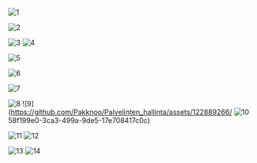 ![1](https://github.com/Pakknoo/Palvelinten_hallinta/assets/122889266/0f89e13d-f4ed-4f22-a000-cb78c0a03c80)

![2](https://github.com/Pakknoo/Palvelinten_hallinta/assets/122889266/19d26326-ccd2-4287-ae1f-10dd21693cd6)

![3](https://github.com/Pakknoo/Palvelinten_hallinta/assets/122889266/4a20379f-d2c9-4b73-836a-38eb310d3a5c)
![4](https://github.com/Pakknoo/Palvelinten_hallinta/assets/122889266/d2bab54e-c4ea-4caa-8954-53eabd5f5242)




![5](https://github.com/Pakknoo/Palvelinten_hallinta/assets/122889266/253d65ec-f820-4504-a31b-e5ff3b6cf536)







![6](https://github.com/Pakknoo/Palvelinten_hallinta/assets/122889266/4b590f6c-0b5b-4fc6-bfcb-f832a0423f8a)

![7](https://github.com/Pakknoo/Palvelinten_hallinta/assets/122889266/f2a13947-d79e-4103-b5e6-548354ada951)

![8](https://github.com/Pakknoo/Palvelinten_hallinta/assets/122889266/2405758f-1cbf-45fa-8a4e-6d101c9043f5)
![9](https://github.com/Pakknoo/Palvelinten_hallinta/assets/122889266/
![10](https://github.com/Pakknoo/Palvelinten_hallinta/assets/122889266/12cd0c60-6153-4e62-af4d-084f2baa7948)
58f199e0-3ca3-499a-9de5-17e708417c0c)



![11](https://github.com/Pakknoo/Palvelinten_hallinta/assets/122889266/db453619-9937-4bd0-b183-dc50aa6b29ac)
![12](https://github.com/Pakknoo/Palvelinten_hallinta/assets/122889266/9a818c31-008c-4749-87fa-045e9802268f)


![13](https://github.com/Pakknoo/Palvelinten_hallinta/assets/122889266/e8a3c61c-540b-4b60-8af2-d2069cd58535)
![14](https://github.com/Pakknoo/Palvelinten_hallinta/assets/122889266/cd386599-bb82-4dcf-9766-c2fac8b2cd9e)











